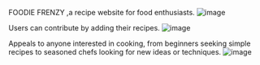 FOODIE FRENZY ,a recipe website for food enthusiasts.
![image](https://github.com/Mamoonalatif/RECIPE-WEBSITE/assets/151760913/2df799af-893b-444f-921b-cefda44dee71)

Users can contribute by adding their recipes.
![image](https://github.com/Mamoonalatif/RECIPE-WEBSITE/assets/151760913/4f976585-b2de-4c4a-a2b7-99d368ea05df)

Appeals to anyone interested in cooking, from beginners seeking simple recipes to seasoned chefs looking for new ideas or techniques.
![image](https://github.com/Mamoonalatif/RECIPE-WEBSITE/assets/151760913/6631bbed-51df-4a3c-ba57-797680a429bf)



